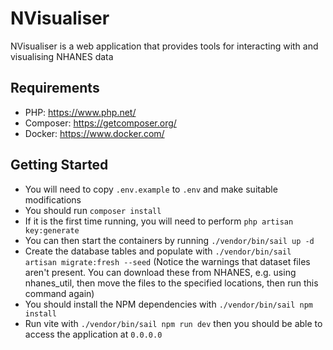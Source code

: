 # NVisualiser

NVisualiser is a web application that provides tools for interacting with and visualising NHANES data

## Requirements

- PHP: https://www.php.net/
- Composer: https://getcomposer.org/
- Docker: https://www.docker.com/

## Getting Started

- You will need to copy `.env.example` to `.env` and make suitable modifications
- You should run `composer install`
- If it is the first time running, you will need to perform `php artisan key:generate`
- You can then start the containers by running `./vendor/bin/sail up -d`
- Create the database tables and populate with `./vendor/bin/sail artisan migrate:fresh --seed` (Notice the warnings that dataset files aren't present. You can download these from NHANES, e.g. using nhanes_util, then move the files to the specified locations, then run this command again)
- You should install the NPM dependencies with `./vendor/bin/sail npm install`
- Run vite with `./vendor/bin/sail npm run dev` then you should be able to access the application at `0.0.0.0`
